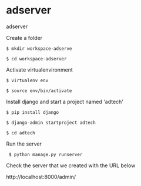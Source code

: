 # adserver
adserver

Create a folder

```$ mkdir workspace-adserve ```

```$ cd workspace-adserver```

Activate virtualenvironment 

```$ virtualenv env```

```$ source env/bin/activate```

Install django and start a project named 'adtech'

```$ pip install django```

```$ django-admin startproject adtech```

```$ cd adtech```

Run the server 

``` $ python manage.py runserver```

Check the server that we created with the URL below 

http://localhost:8000/admin/



